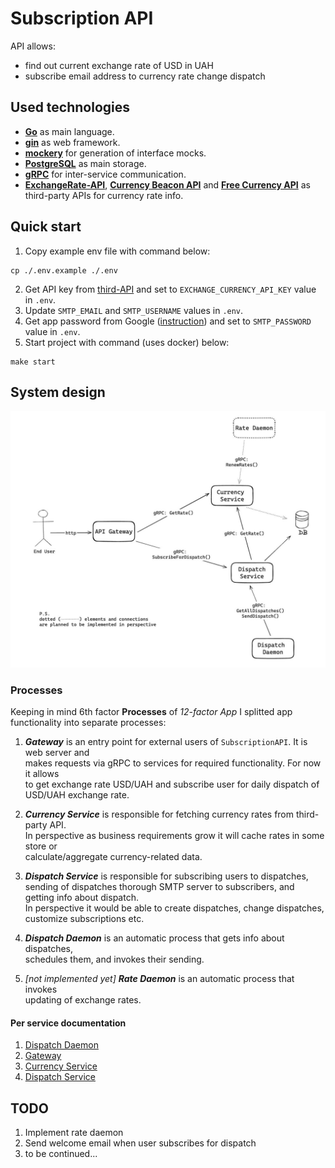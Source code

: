 # Subscription API

API allows:
- find out current exchange rate of USD in UAH
- subscribe email address to currency rate change dispatch

## Used technologies

- __[Go](https://go.dev/)__ as main language.
- __[gin](https://gin-gonic.com/docs/)__ as web framework.
- __[mockery](https://vektra.github.io/mockery/latest/)__ for generation of interface mocks.
- __[PostgreSQL](https://www.postgresql.org/)__ as main storage.
- __[gRPC](https://grpc.io/)__ for inter-service communication.
- __[ExchangeRate-API](https://www.exchangerate-api.com/)__, __[Currency Beacon API](https://currencybeacon.com/)__ and __[Free Currency API](https://github.com/fawazahmed0/exchange-api)__ as third-party APIs for currency rate info.

## Quick start

1. Copy example env file with command below:
```
cp ./.env.example ./.env
```
2. Get API key from [third-API](https://app.exchangerate-api.com/) and set to `EXCHANGE_CURRENCY_API_KEY` value in `.env`.
3. Update `SMTP_EMAIL` and `SMTP_USERNAME` values in `.env`.
4. Get app password from Google ([instruction](https://support.google.com/mail/answer/185833?hl=en)) and set to `SMTP_PASSWORD` value in `.env`.
5. Start project with command (uses docker) below:
```
make start
```


## System design
![system design](docs/system-design.png)

### Processes

Keeping in mind 6th factor __Processes__ of _12-factor App_ I splitted app functionality into separate processes:

1. ___Gateway___ is an entry point for external users of `SubscriptionAPI`. It is web server and\
makes requests via gRPC to services for required functionality. For now it allows \
to get exchange rate USD/UAH and subscribe user for daily dispatch of USD/UAH exchange rate.

2. ___Currency Service___ is responsible for fetching currency rates from third-party API. \
In perspective as business requirements grow it will cache rates in some store or \
calculate/aggregate currency-related data.

3. ___Dispatch Service___ is responsible for subscribing users to dispatches, \
sending of dispatches thorough SMTP server to subscribers, and getting info about dispatch.\
In perspective it would be able to create dispatches, change dispatches, \
customize subscriptions etc.

4. ___Dispatch Daemon___ is an automatic process that gets info about dispatches, \
schedules them, and invokes their sending.

5. _[not implemented yet]_ ___Rate Daemon___ is an automatic process that invokes \
updating of exchange rates.

#### Per service documentation
1. [Dispatch Daemon](./daemon/dispatch)
2. [Gateway](./gateway)
3. [Currency Service](./service/currency)
4. [Dispatch Service](./service/dispatch)

## TODO
1. Implement rate daemon
2. Send welcome email when user subscribes for dispatch
4. to be continued...
